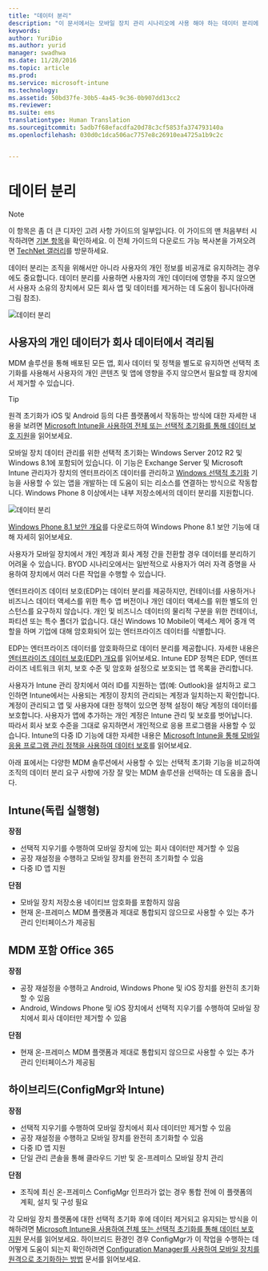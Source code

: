 ```yaml
---
title: "데이터 분리"
description: "이 문서에서는 모바일 장치 관리 시나리오에 사용 해야 하는 데이터 분리에 대한 다양한 디자인 고려 사항을 제공합니다."
keywords: 
author: YuriDio
ms.author: yurid
manager: swadhwa
ms.date: 11/28/2016
ms.topic: article
ms.prod: 
ms.service: microsoft-intune
ms.technology: 
ms.assetid: 50bd37fe-30b5-4a45-9c36-0b907dd13cc2
ms.reviewer: 
ms.suite: ems
translationtype: Human Translation
ms.sourcegitcommit: 5adb7f68efacdfa20d78c3cf5853fa374793140a
ms.openlocfilehash: 030d0c1dca506ac7757e8c26910ea4725a1b9c2c


---
```


# <a name="data-segregation"></a>데이터 분리

>[!NOTE]
>이 항목은 좀 더 큰 디자인 고려 사항 가이드의 일부입니다. 이 가이드의 맨 처음부터 시작하려면 [기본 항목](mdm-design-considerations-guide.md)을 확인하세요. 이 전체 가이드의 다운로드 가능 복사본을 가져오려면 [TechNet 갤러리](https://gallery.technet.microsoft.com/Mobile-Device-Management-7d401582)를 방문하세요.

데이터 분리는 조직을 위해서만 아니라 사용자의 개인 정보를 비공개로 유지하려는 경우에도 중요합니다. 데이터 분리를 사용하면 사용자의 개인 데이터에 영향을 주지 않으면서 사용자 소유의 장치에서 모든 회사 앱 및 데이터를 제거하는 데 도움이 됩니다(아래 그림 참조).

![데이터 분리](./media/MDM_Figure_10.png)

## <a name="users-personal-data-is-isolated-from-companys-data"></a>사용자의 개인 데이터가 회사 데이터에서 격리됨

MDM 솔루션을 통해 배포된 모든 앱, 회사 데이터 및 정책을 별도로 유지하면 선택적 초기화를 사용해서 사용자의 개인 콘텐츠 및 앱에 영향을 주지 않으면서 필요할 때 장치에서 제거할 수 있습니다.

>[!TIP]
> 원격 초기화가 iOS 및 Android 등의 다른 플랫폼에서 작동하는 방식에 대한 자세한 내용을 보려면 [Microsoft Intune을 사용하여 전체 또는 선택적 초기화를 통해 데이터 보호 지원](/intune/deploy-use/use-remote-wipe-to-help-protect-data-using-microsoft-intune)을 읽어보세요.

모바일 장치 데이터 관리를 위한 선택적 초기화는 Windows Server 2012 R2 및 Windows 8.1에 포함되어 있습니다. 이 기능은 Exchange Server 및 Microsoft Intune 관리자가 장치의 엔터프라이즈 데이터를 관리하고 [Windows 선택적 초기화](https://technet.microsoft.com/library/dn486874.aspx) 기능을 사용할 수 있는 앱을 개발하는 데 도움이 되는 리소스를 연결하는 방식으로 작동합니다.  Windows Phone 8 이상에서는 내부 저장소에서의 데이터 분리를 지원합니다.

![데이터 분리](./media/MDM_Figure_11.png)

[Windows Phone 8.1 보안 개요](http://www.microsoft.com/download/details.aspx?id=42509)를 다운로드하여 Windows Phone 8.1 보안 기능에 대해 자세히 읽어보세요.

사용자가 모바일 장치에서 개인 계정과 회사 계정 간을 전환할 경우 데이터를 분리하기 어려울 수 있습니다. BYOD 시나리오에서는 일반적으로 사용자가 여러 자격 증명을 사용하여 장치에서 여러 다른 작업을 수행할 수 있습니다.

엔터프라이즈 데이터 보호(EDP)는 데이터 분리를 제공하지만, 컨테이너를 사용하거나 비즈니스 데이터 액세스를 위한 특수 앱 버전이나 개인 데이터 액세스를 위한 별도의 인스턴스를 요구하지 않습니다. 개인 및 비즈니스 데이터의 물리적 구분을 위한 컨테이너, 파티션 또는 특수 폴더가 없습니다. 대신 Windows 10 Mobile이 액세스 제어 중개 역할을 하며 기업에 대해 암호화되어 있는 엔터프라이즈 데이터를 식별합니다.

EDP는 엔터프라이즈 데이터를 암호화하므로 데이터 분리를 제공합니다. 자세한 내용은 [엔터프라이즈 데이터 보호(EDP) 개요](https://technet.microsoft.com/library/dn985838.aspx)를 읽어보세요. Intune EDP 정책은 EDP, 엔터프라이즈 네트워크 위치, 보호 수준 및 암호화 설정으로 보호되는 앱 목록을 관리합니다.

사용자가 Intune 관리 장치에서 여러 ID를 지원하는 앱(예: Outlook)을 설치하고 로그인하면 Intune에서는 사용되는 계정이 장치의 관리되는 계정과 일치하는지 확인합니다. 계정이 관리되고 앱 및 사용자에 대한 정책이 있으면 정책 설정이 해당 계정의 데이터를 보호합니다. 사용자가 앱에 추가하는 개인 계정은 Intune 관리 및 보호를 벗어납니다. 따라서 회사 보호 수준을 그대로 유지하면서 개인적으로 응용 프로그램을 사용할 수 있습니다. Intune의 다중 ID 기능에 대한 자세한 내용은 [Microsoft Intune을 통해 모바일 응용 프로그램 관리 정책을 사용하여 데이터 보호](/intune/deploy-use/configure-and-deploy-mobile-application-management-policies-in-the-microsoft-intune-console)를 읽어보세요.

아래 표에서는 다양한 MDM 솔루션에서 사용할 수 있는 선택적 초기화 기능을 비교하여 조직의 데이터 분리 요구 사항에 가장 잘 맞는 MDM 솔루션을 선택하는 데 도움을 줍니다.

## <a name="intune-standalone"></a>Intune(독립 실행형)

**장점**

- 선택적 지우기를 수행하여 모바일 장치에 있는 회사 데이터만 제거할 수 있음
- 공장 재설정을 수행하고 모바일 장치를 완전히 초기화할 수 있음
- 다중 ID 앱 지원

**단점**

- 모바일 장치 저장소용 네이티브 암호화를 포함하지 않음
- 현재 온-프레미스 MDM 플랫폼과 제대로 통합되지 않으므로 사용할 수 있는 추가 관리 인터페이스가 제공됨

## <a name="office-365-with-mdm"></a>MDM 포함 Office 365

**장점**

- 공장 재설정을 수행하고 Android, Windows Phone 및 iOS 장치를 완전히 초기화할 수 있음
- Android, Windows Phone 및 iOS 장치에서 선택적 지우기를 수행하여 모바일 장치에서 회사 데이터만 제거할 수 있음

**단점**

- 현재 온-프레미스 MDM 플랫폼과 제대로 통합되지 않으므로 사용할 수 있는 추가 관리 인터페이스가 제공됨

## <a name="hybrid-intune-with-configmgr"></a>하이브리드(ConfigMgr와 Intune)

**장점**

- 선택적 지우기를 수행하여 모바일 장치에서 회사 데이터만 제거할 수 있음
- 공장 재설정을 수행하고 모바일 장치를 완전히 초기화할 수 있음
- 다중 ID 앱 지원
- 단일 관리 콘솔을 통해 클라우드 기반 및 온-프레미스 모바일 장치 관리

**단점**

- 조직에 최신 온-프레미스 ConfigMgr 인프라가 없는 경우 통합 전에 이 플랫폼의 계획, 설치 및 구성 필요

각 모바일 장치 플랫폼에 대한 선택적 초기화 후에 데이터 제거되고 유지되는 방식을 이해하려면 [Microsoft Intune을 사용하여 전체 또는 선택적 초기화를 통해 데이터 보호 지원](/intune/deploy-use/use-remote-wipe-to-help-protect-data-using-microsoft-intune) 문서를 읽어보세요. 하이브리드 환경인 경우 ConfigMgr가 이 작업을 수행하는 데 어떻게 도움이 되는지 확인하려면 [Configuration Manager를 사용하여 모바일 장치를 원격으로 초기화하는 방법](https://technet.microsoft.com/library/dn956981.aspx) 문서를 읽어보세요.



<!--HONumber=Nov16_HO4-->


